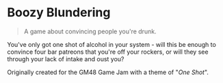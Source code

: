 # Boozy Blundering

> A game about convincing people you're drunk.

You've only got one shot of alcohol in your system - will this be enough to convince four bar patreons that you're off your rockers, or will they see through your lack of intake and oust you?

Originally created for the GM48 Game Jam with a theme of "*One Shot*".
